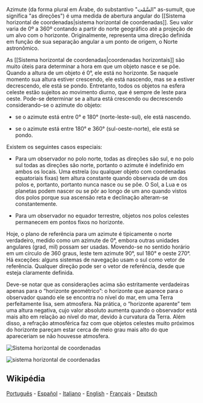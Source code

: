 Azimute (da forma plural em Árabe, do substantivo "السَّمْت" as-sumult, que significa "as direções") é uma medida de abertura angular do [[Sistema horizontal de coordenadas|sistema horizontal de coordenadas]]. Seu valor varia de 0º a 360º contando a partir do norte geográfico até a projeção de um alvo com o horizonte. Originalmente, representa uma direção definida em função de sua separação angular a um ponto de origem, o Norte astronômico.

As [[Sistema horizontal de coordenadas|coordenadas horizontais]] são muito úteis para determinar a hora em que um objeto nasce e se põe. Quando a altura de um objeto é 0°, ele está no horizonte. Se naquele momento sua altura estiver crescendo, ele está nascendo, mas se a estiver decrescendo, ele está se pondo. Entretanto, todos os objetos na esfera celeste estão sujeitos ao movimento diurno, que é sempre de leste para oeste. Pode-se determinar se a altura está crescendo ou decrescendo considerando-se o azimute do objeto:

* se o azimute está entre 0° e 180° (norte-leste-sul), ele está nascendo.

* se o azimute está entre 180° e 360° (sul-oeste-norte), ele está se pondo.

Existem os seguintes casos especiais:

* Para um observador no polo norte, todas as direções são sul, e no polo sul todas as direções são norte, portanto o azimute é indefinido em ambos os locais. Uma estrela (ou qualquer objeto com coordenadas equatoriais fixas) tem altura constante quando observada de um dos polos e, portanto, portanto nunca nasce ou se põe. O Sol, a Lua e os planetas podem nascer ou se pôr ao longo de um ano quando vistos dos polos porque sua ascensão reta e declinação alteram-se constantemente.

* Para um observador no equador terrestre, objetos nos polos celestes permanecem em pontos fixos no horizonte.

Hoje, o plano de referência para um azimute é tipicamente o norte verdadeiro, medido como um azimute de 0°, embora outras unidades angulares (grad, mil) possam ser usadas. Movendo-se no sentido horário em um círculo de 360 graus, leste tem azimute 90°, sul 180° e oeste 270°. Há exceções: alguns sistemas de navegação usam o sul como vetor de referência. Qualquer direção pode ser o vetor de referência, desde que esteja claramente definida.

Deve-se notar que as considerações acima são estritamente verdadeiras apenas para o “horizonte geométrico”: o horizonte que aparece para o observador quando ele se encontra no nível do mar, em uma Terra perfeitamente lisa, sem atmosfera. Na prática, o “horizonte aparente” tem uma altura negativa, cujo valor absoluto aumenta quando o observador está mais alto em relação ao nível do mar, devido à curvatura da Terra. Além disso, a refração atmosférica faz com que objetos celestes muito próximos do horizonte pareçam estar cerca de meio grau mais alto do que apareceriam se não houvesse atmosfera.

![Sistema horizontal de coordenadas](https://upload.wikimedia.org/wikipedia/commons/6/65/HorizAltAz.png)

![sistema horizontal de coordenadas](https://upload.wikimedia.org/wikipedia/commons/thumb/f/f7/Azimuth-Altitude_schematic.svg/436px-Azimuth-Altitude_schematic.svg.png)

## Wikipédia

[Português](https://pt.wikipedia.org/wiki/Azimute) - [Español](https://es.wikipedia.org/wiki/Acimut) - [Italiano](https://it.wikipedia.org/wiki/Azimut) - [English](https://en.wikipedia.org/wiki/Azimuth) - [Français](https://fr.wikipedia.org/wiki/Azimut) - [Deutsch](https://de.wikipedia.org/wiki/Azimut)